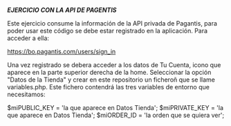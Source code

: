***EJERCICIO CON LA API DE PAGENTIS***

Este ejercicio consume la información de la API privada de Pagantis, para poder usar este código se debe estar registrado en la aplicación. Para acceder a ella:

https://bo.pagantis.com/users/sign_in

Una vez registrado se debera acceder a los datos de Tu Cuenta, icono que aparece en la parte superior derecha de la home. Seleccionar la opción "Datos de la Tienda" y crear en este repositorio un ficheroñ que se llame variables.php. Este fichero contendrá las tres variables de entorno que necesitamos:

$miPUBLIC_KEY = 'la que aparece en Datos Tienda'; 
$miPRIVATE_KEY = 'la que aparece en Datos Tienda'; 
$miORDER_ID = 'la orden que se quiera ver';



